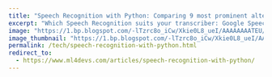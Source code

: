 ```yaml
---
title: "Speech Recognition with Python: Comparing 9 most prominent alternatives"
excerpt: "Which Speech Recognition suits your transcriber: Google Speech-to-Text, Amazon Transcribe, Microsoft Azure Speech, Watson, Nuance, CMU Sphinx, Kaldi, DeepSpeech, Facebook wav2letter?"
image: "https://1.bp.blogspot.com/-lTzrc8o_iCw/Xkie0L8_ueI/AAAAAAAATEU/Cplxbh-4RwgHc54eT6tkFxaMbtdgB_tegCKgBGAsYHg/s1600/speech-recognition-with-python-snake.png"
image_thumbnail: "https://1.bp.blogspot.com/-lTzrc8o_iCw/Xkie0L8_ueI/AAAAAAAATEU/Cplxbh-4RwgHc54eT6tkFxaMbtdgB_tegCKgBGAsYHg/s320/speech-recognition-with-python-snake.png"
permalink: /tech/speech-recognition-with-python.html
redirect_to:
  - https://www.ml4devs.com/articles/speech-recognition-with-python/
---
```

